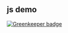 ## js demo

[![Greenkeeper badge](https://badges.greenkeeper.io/zanjs/js-test-demo.svg)](https://greenkeeper.io/)

